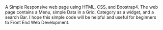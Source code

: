 A Simple Responsive web page using HTML, CSS, and Boostrap4. The web page contains a Menu, simple Data in a Grid, Category as a widget, and a search Bar. I hope this simple code will be helpful and useful for beginners to Front End Web Development.
